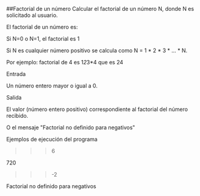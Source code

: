 ##Factorial de un número
Calcular el factorial de un número N, donde N es solicitado al usuario.

El factorial de un número es:

Si N=0 o N=1, el factorial es 1

Si N es cualquier número positivo se calcula como  N = 1 * 2 * 3 * ... * N.

Por ejemplo:  factorial de 4 es 1*2*3*4 que es 24

Entrada

Un número entero mayor o igual a 0.

Salida

El valor (número entero positivo) correspondiente al factorial del número recibido.

O el mensaje "Factorial no definido para negativos"

Ejemplos de ejecución del programa

>>> 6

720

 

>>> -2

Factorial no definido para negativos